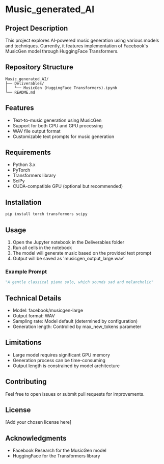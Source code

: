 # Music_generated_AI

## Project Description
This project explores AI-powered music generation using various models and techniques. Currently, it features implementation of Facebook's MusicGen model through HuggingFace Transformers.

## Repository Structure
```
Music_generated_AI/
├── Deliverables/
│   └── MusicGen (HuggingFace Transformers).ipynb
└── README.md
```

## Features
- Text-to-music generation using MusicGen
- Support for both CPU and GPU processing
- WAV file output format
- Customizable text prompts for music generation

## Requirements
- Python 3.x
- PyTorch
- Transformers library
- SciPy
- CUDA-compatible GPU (optional but recommended)

## Installation
```bash
pip install torch transformers scipy
```

## Usage
1. Open the Jupyter notebook in the Deliverables folder
2. Run all cells in the notebook
3. The model will generate music based on the provided text prompt
4. Output will be saved as 'musicgen_output_large.wav'

### Example Prompt
```python
"A gentle classical piano solo, which sounds sad and melancholic"
```

## Technical Details
- Model: facebook/musicgen-large
- Output format: WAV
- Sampling rate: Model default (determined by configuration)
- Generation length: Controlled by max_new_tokens parameter

## Limitations
- Large model requires significant GPU memory
- Generation process can be time-consuming
- Output length is constrained by model architecture

## Contributing
Feel free to open issues or submit pull requests for improvements.

## License
[Add your chosen license here]

## Acknowledgments
- Facebook Research for the MusicGen model
- HuggingFace for the Transformers library